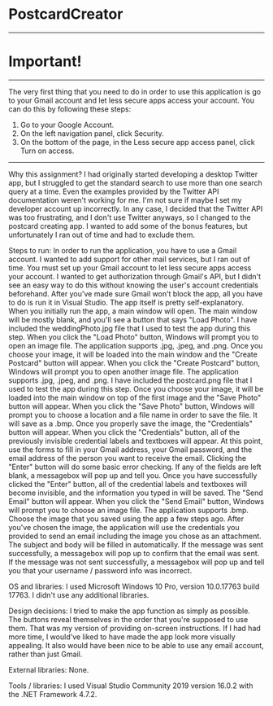 # PostcardCreator
------------------------------------------
# Important!
------------------------------------------
The very first thing that you need to do in order to use this application is go to your Gmail account and let less secure apps access your account.
You can do this by following these steps:
1. Go to your Google Account.
2. On the left navigation panel, click Security.
3. On the bottom of the page, in the Less secure app access panel, click Turn on access.
------------------------------------------

Why this assignment?
I had originally started developing a desktop Twitter app, but I struggled to get the standard search to use more than one search query at a time. 
Even the examples provided by the Twitter API documentation weren't working for me. I'm not sure if maybe I set my developer account up incorrectly.
In any case, I decided that the Twitter API was too frustrating, and I don't use Twitter anyways, so I changed to the postcard creating app.
I wanted to add some of the bonus features, but unfortunately I ran out of time and had to exclude them.

Steps to run:
In order to run the application, you have to use a Gmail account. I wanted to add support for other mail services, but I ran out of time.
You must set up your Gmail account to let less secure apps access your account. I wanted to get authorization through Gmail's API, but I didn't see an easy way to do this without knowing the user's account credentials beforehand.
After you've made sure Gmail won't block the app, all you have to do is run it in Visual Studio. The app itself is pretty self-explanatory.
When you initially run the app, a main window will open. The main window will be mostly blank, and you'll see a button that says "Load Photo". I have included the weddingPhoto.jpg file that I used to test the app during this step.
When you click the "Load Photo" button, Windows will prompt you to open an image file. The application supports .jpg, .jpeg, and .png.
Once you choose your image, it will be loaded into the main window and the "Create Postcard" button will appear.
When you click the "Create Postcard" button, Windows will prompt you to open another image file. The application supports .jpg, .jpeg, and .png. I have included the postcard.png file that I used to test the app during this step.
Once you choose your image, it will be loaded into the main window on top of the first image and the "Save Photo" button will appear.
When you click the "Save Photo" button, Windows will prompt you to choose a location and a file name in order to save the file. It will save as a .bmp.
Once you properly save the image, the "Credentials" button will appear.
When you click the "Credentials" button, all of the previously invisible credential labels and textboxes will appear.
At this point, use the forms to fill in your Gmail address, your Gmail password, and the email address of the person you want to receive the email.
Clicking the "Enter" button will do some basic error checking. If any of the fields are left blank, a messagebox will pop up and tell you.
Once you have successfully clicked the "Enter" button, all of the credential labels and textboxes will become invisible, and the information you typed in will be saved. The "Send Email" button will appear.
When you click the "Send Email" button, Windows will prompt you to choose an image file. The application supports .bmp. Choose the image that you saved using the app a few steps ago.
After you've chosen the image, the application will use the credentials you provided to send an email including the image you chose as an attachment. The subject and body will be filled in automatically. 
If the message was sent successfully, a messagebox will pop up to confirm that the email was sent. If the message was not sent successfully, a messagebox will pop up and tell you that your username / password info was incorrect.

OS and libraries:
I used Microsoft Windows 10 Pro, version 10.0.17763 build 17763. I didn't use any additional libraries.

Design decisions:
I tried to make the app function as simply as possible. The buttons reveal themselves in the order that you're supposed to use them. That was my version of providing on-screen instructions.
If I had had more time, I would've liked to have made the app look more visually appealing. It also would have been nice to be able to use any email account, rather than just Gmail. 

External libraries:
None.

Tools / libraries:
I used Visual Studio Community 2019 version 16.0.2 with the .NET Framework 4.7.2.